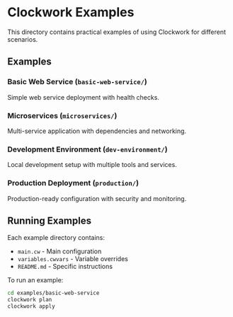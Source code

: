 # Clockwork Examples

This directory contains practical examples of using Clockwork for different scenarios.

## Examples

### Basic Web Service (`basic-web-service/`)

Simple web service deployment with health checks.

### Microservices (`microservices/`)

Multi-service application with dependencies and networking.

### Development Environment (`dev-environment/`)

Local development setup with multiple tools and services.

### Production Deployment (`production/`)

Production-ready configuration with security and monitoring.

## Running Examples

Each example directory contains:

- `main.cw` - Main configuration
- `variables.cwvars` - Variable overrides
- `README.md` - Specific instructions

To run an example:

```bash
cd examples/basic-web-service
clockwork plan
clockwork apply
```

